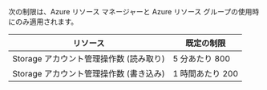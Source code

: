 次の制限は、Azure リソース マネージャーと Azure リソース グループの使用時にのみ適用されます。

リソース|既定の制限
---|---
Storage アカウント管理操作数 (読み取り)|5 分あたり 800
Storage アカウント管理操作数 (書き込み)|1 時間あたり 200

<!---HONumber=Oct15_HO3-->
